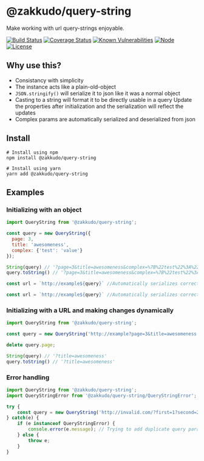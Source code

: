 # @zakkudo/query-string

Make working with url query-strings enjoyable.

[![Build Status](https://travis-ci.org/zakkudo/query-string.svg?branch=master)](https://travis-ci.org/zakkudo/query-string)
[![Coverage Status](https://coveralls.io/repos/github/zakkudo/query-string/badge.svg?branch=master)](https://coveralls.io/github/zakkudo/query-string?branch=master)
[![Known Vulnerabilities](https://snyk.io/test/github/zakkudo/query-string/badge.svg)](https://snyk.io/test/github/zakkudo/query-string)
[![Node](https://img.shields.io/node/v/@zakkudo/query-string.svg)](https://nodejs.org/)
[![License](https://img.shields.io/npm/l/@zakkudo/query-string.svg)](https://opensource.org/licenses/BSD-3-Clause)

## Why use this?

- Consistancy with simplicity
- The instance acts like a plain-old-object
- `JSON.stringify()` will serialize it to json like it was a normal object
- Casting to a string will format it to be directly usable in a query
  Update the properties after initialization and the serialization will reflect the updates
- Complex params are automatically serialized and deserialized from json

## Install

```console
# Install using npm
npm install @zakkudo/query-string
```

``` console
# Install using yarn
yarn add @zakkudo/query-string
```

## Examples

### Initializing with an object
```javascript
import QueryString from '@zakkudo/query-string';

const query = new QueryString({
  page: 3,
  title: 'awesomeness',
  complex: {'test': 'value'}
});

String(query) // '?page=3&title=awesomeness&complex=%7B%22test%22%3A%22value%22%7D&'
query.toString() // '?page=3&title=awesomeness&complex=%7B%22test%22%3A%22value%22%7D&'

const url = `http://example${query}` //Automatically serializes correctly

const url = `http://example${query}` //Automatically serializes correctly with changes
```

### Initializing with a URL and making changes dynamically
```javascript
import QueryString from '@zakkudo/query-string';

const query = new QueryString('http://example?page=3&title=awesomeness');

delete query.page;

String(query) // '?title=awesomeness'
query.toString() // '?title=awesomeness'
```

### Error handling
```javascript
import QueryString from '@zakkudo/query-string';
import QueryStringError from '@zakkudo/query-string/QueryStringError';

try {
    const query = new QueryString('http://invalid.com/?first=1?second=2')
} catch(e) {
    if (e instanceof QueryStringError) {
        console.error(e.message); // Trying to add duplicate query param when already exists
    } else {
        throw e;
    }
}
```

